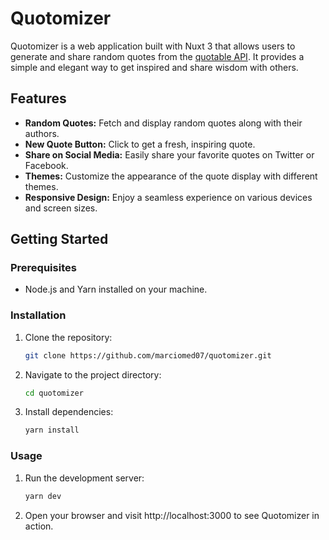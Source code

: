 # Quotomizer

Quotomizer is a web application built with Nuxt 3 that allows users to generate and share random quotes from the [quotable API](https://github.com/lukePeavey/quotable). It provides a simple and elegant way to get inspired and share wisdom with others.

## Features

- **Random Quotes:** Fetch and display random quotes along with their authors.
- **New Quote Button:** Click to get a fresh, inspiring quote.
- **Share on Social Media:** Easily share your favorite quotes on Twitter or Facebook.
- **Themes:** Customize the appearance of the quote display with different themes.
- **Responsive Design:** Enjoy a seamless experience on various devices and screen sizes.

## Getting Started

### Prerequisites

- Node.js and Yarn installed on your machine.

### Installation

1. Clone the repository:

   ```bash
   git clone https://github.com/marciomed07/quotomizer.git
   ```
2. Navigate to the project directory:

    ```bash
    cd quotomizer
    ```
3. Install dependencies:
    ```bash
    yarn install
    ```
    
### Usage

1. Run the development server:
    ```bash
    yarn dev
    ```
2. Open your browser and visit http://localhost:3000 to see Quotomizer in action.